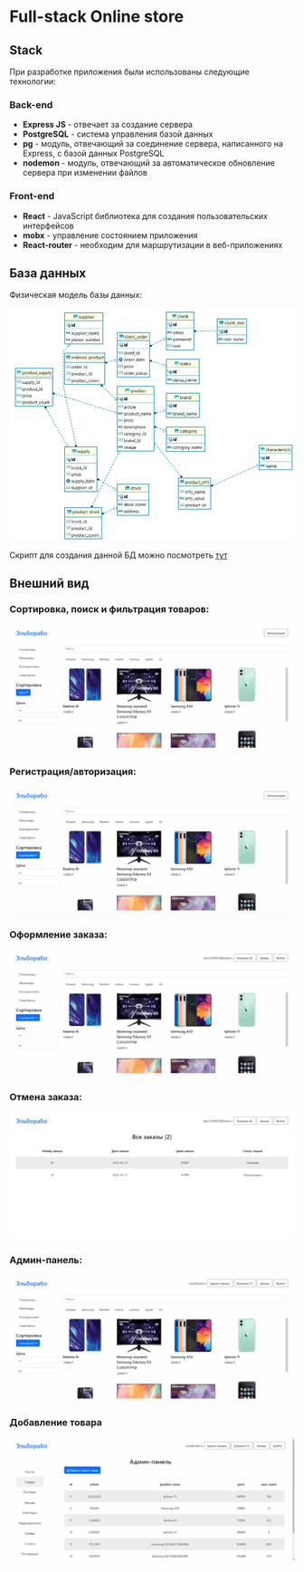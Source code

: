 # Full-stack Online store
## Stack
При разработке приложения были использованы следующие технологии:
### Back-end
+ **Express JS** - отвечает за создание сервера
+ **PostgreSQL** - система управления базой данных
+ **pg** - модуль, отвечающий за соединение сервера, написанного на Express, с базой данных PostgreSQL
+ **nodemon** - модуль, отвечающий за автоматическое обновление сервера при изменении файлов
### Front-end
+ **React** - JavaScript библиотека для создания пользовательских интерфейсов
+ **mobx** - управление состоянием приложения
+ **React-router** - необходим для маршрутизации в веб-приложениях

## База данных
Физическая модель базы данных:

![Physical model](https://github.com/alexvolkovv/online-store/blob/main/images/Physical%20model.jpeg)

Скрипт для создания данной БД можно посмотреть [тут](https://github.com/alexvolkovv/ReactToDoApp/blob/master/server/DataBaseCreatingScript.sql)

## Внешний вид
### Сортировка, поиск и фильтрация товаров:

![Searching products](https://github.com/alexvolkovv/online-store/blob/main/images/SearchingProducts.gif)

### Регистрация/авторизация:

![Registration](https://github.com/alexvolkovv/online-store/blob/main/images/Registration.gif)


### Оформление заказа:

![Create order](https://github.com/alexvolkovv/online-store/blob/main/images/CreateOrder.gif)

### Отмена заказа:
![Cancel order](https://github.com/alexvolkovv/online-store/blob/main/images/CancelOrder.gif)

### Админ-панель:
![Admin panel](https://github.com/alexvolkovv/online-store/blob/main/images/AdminPanel.gif)

### Добавление товара
![Adding product](https://github.com/alexvolkovv/online-store/blob/main/images/AddingProduct.gif)


